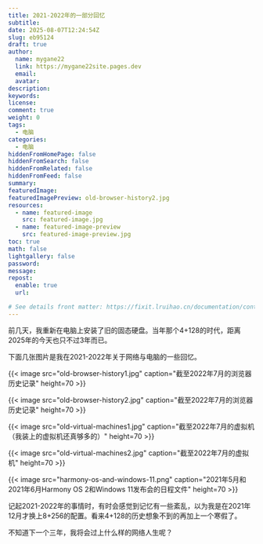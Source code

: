```yaml
---
title: 2021-2022年的一部分回忆
subtitle:
date: 2025-08-07T12:24:54Z
slug: eb95124
draft: true
author:
  name: mygane22
  link: https://mygane22site.pages.dev
  email:
  avatar:
description:
keywords:
license:
comment: true
weight: 0
tags:
  - 电脑
categories:
  - 电脑
hiddenFromHomePage: false
hiddenFromSearch: false
hiddenFromRelated: false
hiddenFromFeed: false
summary:
featuredImage:
featuredImagePreview: old-browser-history2.jpg
resources:
  - name: featured-image
    src: featured-image.jpg
  - name: featured-image-preview
    src: featured-image-preview.jpg
toc: true
math: false
lightgallery: false
password:
message:
repost:
  enable: true
  url:

# See details front matter: https://fixit.lruihao.cn/documentation/content-management/introduction/#front-matter
---
```

前几天，我重新在电脑上安装了旧的固态硬盘。当年那个4+128的时代，距离2025年的今天也只不过3年而已。
<!--more-->

下面几张图片是我在2021-2022年关于网络与电脑的一些回忆。

{{< image src="old-browser-history1.jpg" caption="截至2022年7月的浏览器历史记录" height=70 >}}

{{< image src="old-browser-history2.jpg" caption="截至2022年7月的浏览器历史记录" height=70 >}}

{{< image src="old-virtual-machines1.jpg" caption="截至2022年7月的虚拟机（我装上的虚拟机还真够多的）" height=70 >}}

{{< image src="old-virtual-machines2.jpg" caption="截至2022年7月的虚拟机"  height=70 >}}

{{< image src="harmony-os-and-windows-11.png" caption="2021年5月和2021年6月Harmony OS 2和Windows 11发布会的日程文件" height=70  >}}

记起2021-2022年的事情时，有时会感觉到记忆有一些紊乱，以为我是在2021年12月才换上8+256的配置。看来4+128的历史想象不到的再加上一个寒假了。

不知道下一个三年，我将会过上什么样的网络人生呢？

